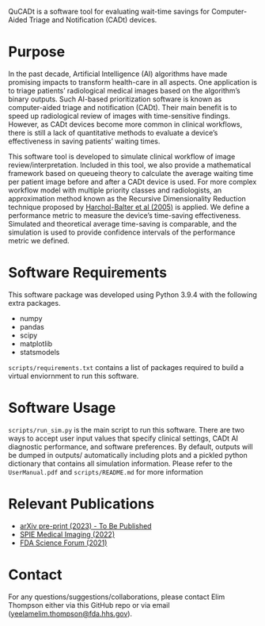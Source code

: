 QuCADt is a software tool for evaluating wait-time savings for Computer-Aided Triage and Notification (CADt) devices.

# Purpose
In the past decade, Artificial Intelligence (AI) algorithms have made promising impacts to transform health-care in all aspects. One application is to triage patients’ radiological medical images based on the algorithm’s binary outputs. Such AI-based prioritization software is known as computer-aided triage and notification (CADt). Their main benefit is to speed up radiological review of images with time-sensitive findings. However, as CADt devices become more common in clinical workflows, there is still a lack of quantitative methods to evaluate a device’s effectiveness in saving patients’ waiting times.

This software tool is developed to simulate clinical workflow of image review/interpretation. Included in this tool, we also provide a mathematical framework based on queueing theory to calculate the average waiting time per patient image before and after a CADt device is used. For more complex workflow model with multiple priority classes and radiologists, an approximation method known as the Recursive Dimensionality Reduction technique proposed by [Harchol-Balter et al (2005)](https://www.cs.cmu.edu/~harchol/Papers/questa.pdf) is applied. We define a performance metric to measure the device’s time-saving effectiveness. Simulated and theoretical average time-saving is comparable, and the simulation is used to provide confidence intervals of the performance metric we defined.

# Software Requirements
This software package was developed using Python 3.9.4 with the following extra packages.
* numpy
* pandas
* scipy
* matplotlib
* statsmodels

`scripts/requirements.txt` contains a list of packages required to build a virtual enviornment to run this software.

# Software Usage
`scripts/run_sim.py` is the main script to run this software. There are two ways to accept user input values that specify clinical settings, CADt AI diagnostic performance, and software preferences. By default, outputs will be dumped in outputs/ automatically including plots and a pickled python dictionary that contains all simulation information. Please refer to  the `UserManual.pdf` and `scripts/README.md` for more information

# Relevant Publications
* [arXiv pre-print (2023) - To Be Published]()
* [SPIE Medical Imaging (2022)](https://www.spiedigitallibrary.org/conference-proceedings-of-spie/12035/0000/Wait-time-saving-analysis-and-clinical-effectiveness-of-Computer-Aided/10.1117/12.2603184.full?SSO=1)
* [FDA Science Forum (2021)](https://www.fda.gov/media/148986/download)

# Contact
For any questions/suggestions/collaborations, please contact Elim Thompson either via this GitHub repo or via email (yeelamelim.thompson@fda.hhs.gov).
